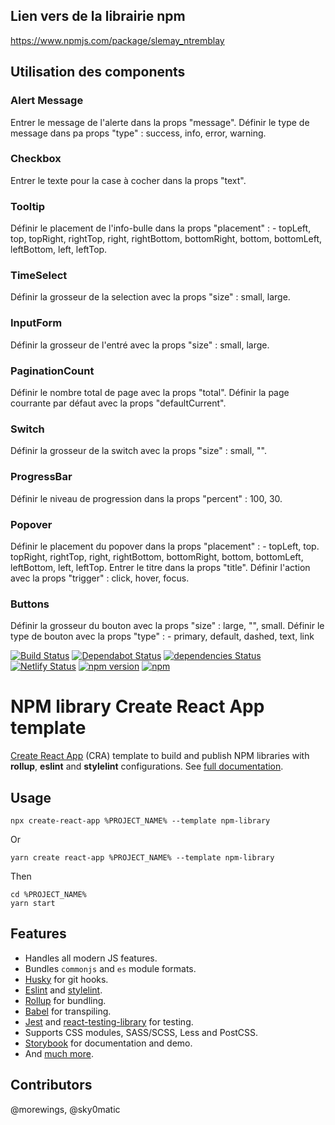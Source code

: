 ## Lien vers de la librairie npm
https://www.npmjs.com/package/slemay_ntremblay
## Utilisation des components
### Alert Message 
Entrer le message de l'alerte dans la props "message".
Définir le type de message dans pa props "type" : success, info, error, warning.

### Checkbox
Entrer le texte pour la case à cocher dans la props "text".

### Tooltip
Définir le placement de l'info-bulle dans la props "placement" :
    - topLeft, top, topRight, rightTop, right, rightBottom, bottomRight, bottom, bottomLeft, leftBottom, left, leftTop.

### TimeSelect
Définir la grosseur de la selection avec la props "size" : small, large.

### InputForm
Définir la grosseur de l'entré avec la props "size" : small, large.

### PaginationCount
Définir le nombre total de page avec la props "total".
Définir la page courrante par défaut avec la props "defaultCurrent".

### Switch
Définir la grosseur de la switch avec la props "size" : small, "".

### ProgressBar
Définir le niveau de progression dans la props "percent" : 100, 30.

### Popover
Définir le placement du popover dans la props "placement" :
    - topLeft, top. topRight, rightTop, right, rightBottom, bottomRight, bottom, bottomLeft, leftBottom, left, leftTop.
Entrer le titre dans la props "title".
Définir l'action avec la props "trigger" : click, hover, focus.

### Buttons
Définir la grosseur du bouton avec la props "size" : large, "", small.
Définir le type de bouton avec la props "type" : 
    - primary, default, dashed, text, link



[![Build Status](https://travis-ci.com/morewings/cra-template-npm-library.svg?branch=master)](https://travis-ci.com/morewings/cra-template-npm-library)
[![Dependabot Status](https://api.dependabot.com/badges/status?host=github&repo=morewings/cra-template-npm-library)](https://dependabot.com)
[![dependencies Status](https://david-dm.org/morewings/cra-template-npm-library/status.svg)](https://david-dm.org/morewings/cra-template-npm-library)
[![Netlify Status](https://api.netlify.com/api/v1/badges/7448a6f6-8be5-4d26-b886-f59db21ebb4e/deploy-status)](https://app.netlify.com/sites/cra-template-npm-library/deploys)
[![npm version](https://badge.fury.io/js/cra-template-npm-library.svg)](https://www.npmjs.com/package/cra-template-npm-library)
[![npm](https://img.shields.io/npm/dm/cra-template-npm-library)](https://www.npmjs.com/package/cra-template-npm-library)

# NPM library Create React App template

[Create React App](https://github.com/facebook/create-react-app) (CRA) template to build and publish NPM libraries with **rollup**, **eslint** and **stylelint** configurations. See [full documentation](https://cra-template-npm-library.netlify.com/).

## Usage

```shell script
npx create-react-app %PROJECT_NAME% --template npm-library
``` 
Or
```shell script
yarn create react-app %PROJECT_NAME% --template npm-library
```

Then

```shell script
cd %PROJECT_NAME%
yarn start
```

## Features

- Handles all modern JS features.
- Bundles `commonjs` and `es` module formats.
- [Husky](https://github.com/typicode/husky) for git hooks.
- [Eslint](https://eslint.org/) and [stylelint](https://stylelint.io/).
- [Rollup](https://rollupjs.org/guide/en/) for bundling.
- [Babel](https://babeljs.io/) for transpiling.
- [Jest](https://jestjs.io/) and [react-testing-library](https://testing-library.com/docs/react-testing-library/intro) for testing.
- Supports CSS modules, SASS/SCSS, Less and PostCSS.
- [Storybook](https://storybook.js.org/) for documentation and demo.
- And [much more](https://cra-template-npm-library.netlify.com/).

## Contributors

@morewings, @sky0matic
